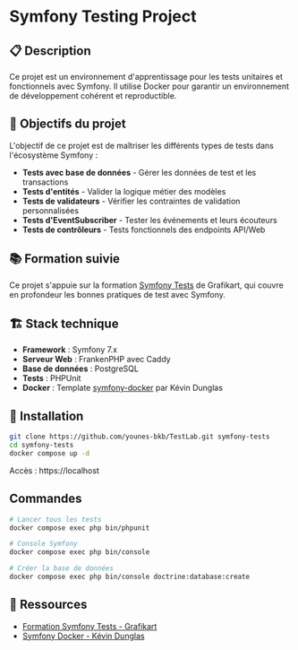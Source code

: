 # Symfony Testing Project

## 📋 Description

Ce projet est un environnement d'apprentissage pour les tests unitaires et fonctionnels avec Symfony. Il utilise Docker pour garantir un environnement de développement cohérent et reproductible.

## 🎯 Objectifs du projet

L'objectif de ce projet est de maîtriser les différents types de tests dans l'écosystème Symfony :

- **Tests avec base de données** - Gérer les données de test et les transactions
- **Tests d'entités** - Valider la logique métier des modèles
- **Tests de validateurs** - Vérifier les contraintes de validation personnalisées
- **Tests d'EventSubscriber** - Tester les événements et leurs écouteurs
- **Tests de contrôleurs** - Tests fonctionnels des endpoints API/Web

## 📚 Formation suivie

Ce projet s'appuie sur la formation [Symfony Tests](https://grafikart.fr/formations/symfony-tests) de Grafikart, qui couvre en profondeur les bonnes pratiques de test avec Symfony.

## 🏗️ Stack technique

- **Framework** : Symfony 7.x
- **Serveur Web** : FrankenPHP avec Caddy
- **Base de données** : PostgreSQL
- **Tests** : PHPUnit
- **Docker** : Template [symfony-docker](https://github.com/dunglas/symfony-docker) par Kévin Dunglas

## 🚀 Installation

```bash
git clone https://github.com/younes-bkb/TestLab.git symfony-tests
cd symfony-tests
docker compose up -d
```

Accès : https://localhost

## Commandes

```bash
# Lancer tous les tests
docker compose exec php bin/phpunit

# Console Symfony
docker compose exec php bin/console

# Créer la base de données
docker compose exec php bin/console doctrine:database:create
```

## 🔗 Ressources

- [Formation Symfony Tests - Grafikart](https://grafikart.fr/formations/symfony-tests)
- [Symfony Docker - Kévin Dunglas](https://github.com/dunglas/symfony-docker)